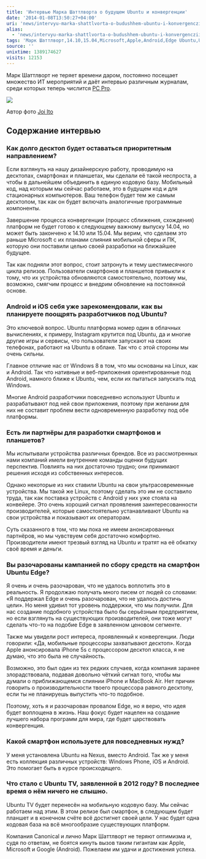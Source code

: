 ```yaml
---
title: 'Интервью Марка Шаттлворта о будущем Ubuntu и конвергенции'
date: '2014-01-08T13:50:27+04:00'
uri: 'news/intervyu-marka-shattlvorta-o-budushhem-ubuntu-i-konvergenczii'
alias: 
  - 'news/intervyu-marka-shattlvorta-o-budushhem-ubuntu-i-konvergenczii.html'
tags: 'Марк Шаттлворт,14.10,15.04,Microsoft,Apple,Android,Edge Ubuntu,Ubuntu Touch'
source: ''
unixtime: 1389174627
visits: 12153
---
```

Марк Шаттлворт не теряет времени даром, постоянно посещает множество ИТ мероприятий и даёт интервью различным журналам, среди которых теперь числится [PC Pro](http://www.pcpro.co.uk/news/interviews/386080/mark-shuttleworth-interview-taking-ubuntu-beyond-desktops).

[![](img/2014/01/08/13-00/94824349.jpg)](img/2014/01/08/13-00/94824349.jpg)

<figcaption>Автор фото <a href="http://www.flickr.com/photos/joi/">Joi Ito</a>&nbsp;</figcaption>

## Содержание интервью

### Как долго десктоп будет оставаться приоритетным направлением?

Если взглянуть на нашу дизайнерскую работу, проводимую на десктопах, смартфонах и планшетах, мы сделали её такой неспроста, а чтобы в дальнейшем объединить в единую кодовую базу. Мобильный код, над которым мы сейчас работаем, это в будущем код и для стационарных компьютеров. Ваш телефон будет тем же самым десктопом, так как он будет включать аналогичные программные компоненты.

Завершение процесса конвергенции (процесс сближения, схождения) платформ не будет готово к следующему важному выпуску 14.04, но может быть закончено к 14.10 или 15.04. Мы верим, что сделаем это раньше Microsoft с их планами слияния мобильной сферы и ПК, которую они поставили целью своей разработки на ближайшее будущее.

Так как подняли этот вопрос, стоит затронуть и тему шестимесячного цикла релизов. Пользователи смартфонов и планшетов привыкли к тому, что их устройства обновляются самостоятельно, поэтому мы, возможно, смягчим процесс и внедрим обновление на постоянной основе.

### Android и iOS себя уже зарекомендовали, как вы планируете поощрять разработчиков под Ubuntu?

Это ключевой вопрос. Ubuntu платформа номер один в облачных вычислениях, к примеру, Instagram крутится под Ubuntu, да и многие другие игры и сервисы, что пользователи запускают на своих телефонах, работают на Ubuntu в облаке. Так что с этой стороны мы очень сильны.

Главное отличие нас от Windows 8 в том, что мы основаны на Linux, как и Android. Так что нативные и веб-приложения ориентированные под Android, намного ближе к Ubuntu, чем, если их пытаться запускать под Windows.

Многие Android разработчики повседневно используют Ubuntu и разрабатывают под ней свои приложения, поэтому при желании для них не составит проблем вести одновременную разработку под обе платформы.

### Есть ли партнёры для разработки смартфонов и планшетов?

Мы испытывали устройства различных брендов. Все из рассмотренных нами компаний имели внутренние команды оценки будущих перспектив. Повлиять на них достаточно трудно; они принимают решения исходя из собственных интересов.

Однако некоторые из них ставили Ubuntu на свои ультрасовременные устройства. Мы такой же Linux, поэтому сделать это им не составило труда, так как поставка устройств с Android у них уже стояла на конвейере. Это очень хороший сигнал проявления заинтересованности производителей, которые самостоятельно устанавливают Ubuntu на свои устройства и показывают их операторам.

Суть сказанного в том, что мы пока не имеем анонсированных партнёров, но мы чувствуем себя достаточно комфортно. Производители имеют трезвый взгляд на Ubuntu и тратят на её обкатку своё время и деньги.

### Вы разочарованы кампанией по сбору средств на смартфон Ubuntu Edge?

Я очень и очень разочарован, что не удалось воплотить это в реальность. Я продолжаю получать много писем от людей со словами: «Я поддержал Edge и очень разочарован, что не удалось достичь цели». Но меня удивил тот уровень поддержки, что мы получили. Для нас создание подобного устройства было бы серьёзным предприятием, но если взглянуть на существующих производителей, они тоже могут сделать что-то на подобие Edge в заявленном ценовом сегменте.

Также мы увидели рост интереса, проявленный к конвергенции. Люди говорили: «Да, мобильные процессоры захватывают десктоп». Когда Apple анонсировала iPhone 5s с процессором десктоп класса, я не думаю, что это была не случайность.

Возможно, это был один из тех редких случаев, когда компания заранее злорадствовала, подавая довольно чёткий сигнал того, чтобы мы думали о приближающемся слиянии iPhone и MacBook Air. Нет причин говорить о производительности твоего процессора равного десктопу, если ты не планируешь выпустить что-то подобное.

Поэтому, хоть я и разочарован провалом Edge, но я верю, что идея будет воплощена в жизнь. Наш фокус будет нацелен на создание лучшего набора программ для мира, где будет царствовать конвергенция.

### Какой смартфон используете для повседневных нужд?

У меня установлена Ubuntu на Nexus, вместо Android. Так же у меня есть коллекция различных устройств: Windows Phone, iOS и Android. Это помогает быть в курсе происходящего.

### Что стало с Ubuntu TV, заявленной в 2012 году? В последнее время о нём ничего не слышно.

Ubuntu TV будет перенесён на мобильную кодовую базу. Мы сейчас работаем над этим. В этом релизе был смартфон, в следующем будет планшет и в конечном счёте всё достигнет своей цели. У нас будет одна кодовая база на всё многообразие существующих платформ.

Компания Canonical и лично Марк Шаттлворт не теряют оптимизма и, судя по ответам, не боятся кинуть вызов таким гигантам как Apple, Microsoft и Google (Android). Пожелаем им удачи и достижения успеха.

